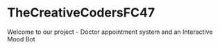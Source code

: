 # TheCreativeCodersFC47
Welcome to our project - Doctor appointment system and an Interactive Mood Bot
